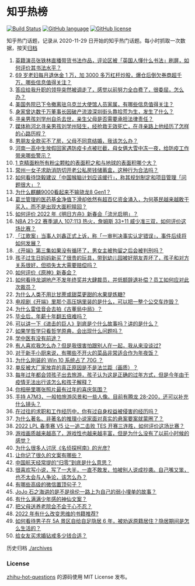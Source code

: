 # 知乎热榜
[![Build Status](https://github.com/ToWeLong/zhihu-hot-questions/workflows/CI/badge.svg)](https://github.com/ToWeLong/zhihu-hot-questions/actions)
[![GitHub language](https://img.shields.io/badge/language-golang-orange.svg)](https://golang.org/)
[![GitHub license](https://img.shields.io/github/license/ToWeLong/zhihu-hot-questions)](https://github.com/ToWeLong/zhihu-hot-questions/blob/main/LICENSE)

知乎热门话题，记录从 2020-11-29 日开始的知乎热门话题。每小时抓取一次数据，按天[归档](./archives)

<!-- BEGIN -->

1. [英籍演员张铁林直播带货书法作品，评论区被「英国人懂什么书法」刷屏，如何评价其书法水平？](https://www.zhihu.com/question/512956111)
1. [69 岁老妇每月退休金 1 万，加 3000 多万杠杆炒股，爆仓后倒欠券商超千万，哪些信息值得关注？](https://www.zhihu.com/question/512939783)
1. [答应给我升职的领导突然被调走了，感觉以前努力全白费了，很委屈，怎么办？](https://www.zhihu.com/question/512525694)
1. [美国务院已下令撤离驻乌克兰大使馆人员家属，有哪些信息值得关注？](https://www.zhihu.com/question/512940659)
1. [身家曾达数千万董事长因破产流浪深圳街头靠拾荒为生，发生了什么？](https://www.zhihu.com/question/511758591)
1. [寻亲男孩刘学州自杀去世，亲生父母是否需要承担法律责任？](https://www.zhihu.com/question/513061387)
1. [媒体称河北寻亲男孩刘学州轻生，经抢救无效死亡，在寻亲路上他经历了怎样的心路历程？](https://www.zhihu.com/question/513063032)
1. [男朋友全款买不了房，父母不同意结婚，我该怎么办？](https://www.zhihu.com/question/512908153)
1. [河南一高中生放假回家遇防疫卡点被拦截，母女俩大雪中冻一夜，给防疫工作带来哪些警示？](https://www.zhihu.com/question/513064868)
1. [1 克精面粉所有粉尘颗粒的表面积之和与地球的表面积哪个大？](https://www.zhihu.com/question/511429449)
1. [常州一女子求助消防切开老公私房钱储蓄盒，这种行为合法吗？](https://www.zhihu.com/question/512801103)
1. [如何看待饶毅建议「中国猴脑计划应该缓行」，称其规划制定和项目管理「问题很大」？](https://www.zhihu.com/question/513005269)
1. [为什么麒麟9000看起来不输骁龙8 Gen1？](https://www.zhihu.com/question/506894246)
1. [葛兰管理的医药基金净值下滑却依然有超百亿资金涌入，为何基民越来越敢于买入，而不是出现大面积赎回？](https://www.zhihu.com/question/512901406)
1. [如何评价 2022 年《明日方舟》新春会「流光启明」？](https://www.zhihu.com/question/513019831)
1. [NBA 21-22 赛季湖人 107:113 热火，詹姆斯 33+11 威少准三双，如何评价这场比赛？](https://www.zhihu.com/question/513060389)
1. [「江歌案」当事人刘鑫正式上诉，称「一审判决事实认定错误」，事件后续将如何发展？](https://www.zhihu.com/question/513087459)
1. [《开端》第三集如果没有循环了，男女主被拘留之后会被判刑吗？](https://www.zhihu.com/question/511925645)
1. [孩子过生日妈妈新买了很贵的玩具，带到幼儿园被好朋友弄坏了，孩子和对方关系很好，但损失太大需要赔偿吗？](https://www.zhihu.com/question/512435128)
1. [如何评价《原神》新春会？](https://www.zhihu.com/question/512765682)
1. [如何看待龙湖地产不发年终奖并大肆裁员，并低额辞退补偿？员工如何应对此次裁员？](https://www.zhihu.com/question/512200421)
1. [为什么人类不用比甘蔗或甜菜更甜的水果提炼糖?](https://www.zhihu.com/question/510390794)
1. [电视剧《开端》里那个高压锅里装的是什么，可以把一整个公交车炸毁？](https://www.zhihu.com/question/511811874)
1. [为什么雷佳音会去拍《古董局中局》？](https://www.zhihu.com/question/504665199)
1. [毕业后，年薪十年翻五倍难吗？](https://www.zhihu.com/question/492373414)
1. [可以讲一下《进击的巨人》到底是个什么故事吗？讲的是什么？](https://www.zhihu.com/question/59889547)
1. [如果学哲学只看哲学原典，会出现什么问题吗？](https://www.zhihu.com/question/498470470)
1. [学中医有没有前途？](https://www.zhihu.com/question/56437735)
1. [有人喜欢我怎么办？但是我很害怕跟别人在一起，我从来没谈过?](https://www.zhihu.com/question/513066491)
1. [对于新手小厨来说，有哪些不开火的菜品非常适合作为年夜饭？](https://www.zhihu.com/question/511400571)
1. [为什么刚装的 Win 10 系统占了 70G ？](https://www.zhihu.com/question/512069980)
1. [单反被大厂家放弃的真正原因是不是法兰距（画质）？](https://www.zhihu.com/question/512621290)
1. [每年过年都会领孩子出去旅游，孩子认为这是正确的过年方式，但是今年由于疫情无法出行该怎么和孩子解释？](https://www.zhihu.com/question/512639012)
1. [你相册里哪张照片最有过年的喜庆氛围？](https://www.zhihu.com/question/511968758)
1. [手持 A7M3，一般拍旅游风景和一些人像。目前有腾龙 28-200，还可以补充什么镜头？](https://www.zhihu.com/question/512228384)
1. [在过往的求职和工作经历中，你有过自身权益被侵害的经历吗？](https://www.zhihu.com/question/511460127)
1. [为什么著名、非著名的推理小说家面对真实的悬案要案就蒙圈了？](https://www.zhihu.com/question/51404208)
1. [2022 LPL 春季赛 V5 让一追二击败 TES 开赛三连胜，如何评价这场比赛？](https://www.zhihu.com/question/513002256)
1. [游戏画质越来越高了，游戏性也越来越丰富，但是为什么没有了以前小时候的感觉？](https://www.zhihu.com/question/487932948)
1. [为什么很多人讨厌《名侦探柯南》的光彦?](https://www.zhihu.com/question/505354500)
1. [让你记了很久的文案有哪些？](https://www.zhihu.com/question/507167878)
1. [中国航天经常提的“归零”到底是什么意思？](https://www.zhihu.com/question/511951496)
1. [很喜欢写小说，写了一大半，一直不敢发，怕被别人说成抄袭。自己嘴又笨，也不太会与人争论，该怎么办？](https://www.zhihu.com/question/381977957)
1. [有哪些高级的微信置顶句子？](https://www.zhihu.com/question/511565817)
1. [JoJo 石之海讲的是不是徐伦一路上为自己的弱小埋单的故事？](https://www.zhihu.com/question/510422561)
1. [有什么满满少年感的神仙文案？](https://www.zhihu.com/question/490424833)
1. [把父母送养老院会不会于心不忍？](https://www.zhihu.com/question/450689000)
1. [2022 年有什么改变思维的书籍推荐?](https://www.zhihu.com/question/512149927)
1. [如何看待男子在 5A 景区自给自足隐居 6 年，被劝返原籍居住？隐居期间是怎么生活的？](https://www.zhihu.com/question/512828398)
1. [给女友买求婚钻戒多少钱合适？](https://www.zhihu.com/question/278964124)

<!-- END -->

历史归档 [./archives](./archives)


### License
[zhihu-hot-questions](https://github.com/towelong/zhihu-hot-questions) 的源码使用 MIT License 发布。